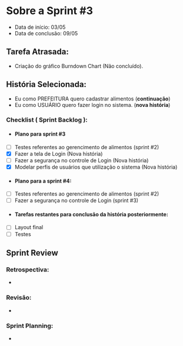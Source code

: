 # Sobre a Sprint #3

* Data de início: 03/05
* Data de conclusão: 09/05

## Tarefa Atrasada: 

* Criação do gráfico Burndown Chart (Não concluído).

## História Selecionada:

* Eu como PREFEITURA quero cadastrar alimentos (**continuação**)
* Eu como USUÁRIO quero fazer login no sistema. (**nova história**)

### Checklist ( Sprint Backlog ):

* ####  Plano para sprint #3

- [ ] Testes referentes ao gerencimento de alimentos (sprint #2)
- [x] Fazer a tela de Login (Nova história)
- [ ] Fazer a segurança no controle de Login (Nova história)
- [x] Modelar perfis de usuários que utilização o sistema (Nova história)

* #### Plano para a sprint #4:

- [ ] Testes referentes ao gerencimento de alimentos (sprint #2)
- [ ] Fazer a segurança no controle de Login (sprint #3)

* #### Tarefas restantes para conclusão da história posteriormente:

- [ ] Layout final
- [ ] Testes

## Sprint Review

### Retrospectiva:

-

### Revisão:

-

### Sprint Planning:

-
